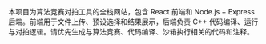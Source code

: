 <!-- Use this file to provide workspace-specific custom instructions to Copilot. For more details, visit https://code.visualstudio.com/docs/copilot/copilot-customization#_use-a-githubcopilotinstructionsmd-file -->

本项目为算法竞赛对拍工具的全栈网站，包含 React 前端和 Node.js + Express 后端。前端用于文件上传、预设选择和结果展示，后端负责 C++ 代码编译、运行与对拍逻辑。请优先生成与算法竞赛、代码编译、沙箱执行相关的代码和注释。
